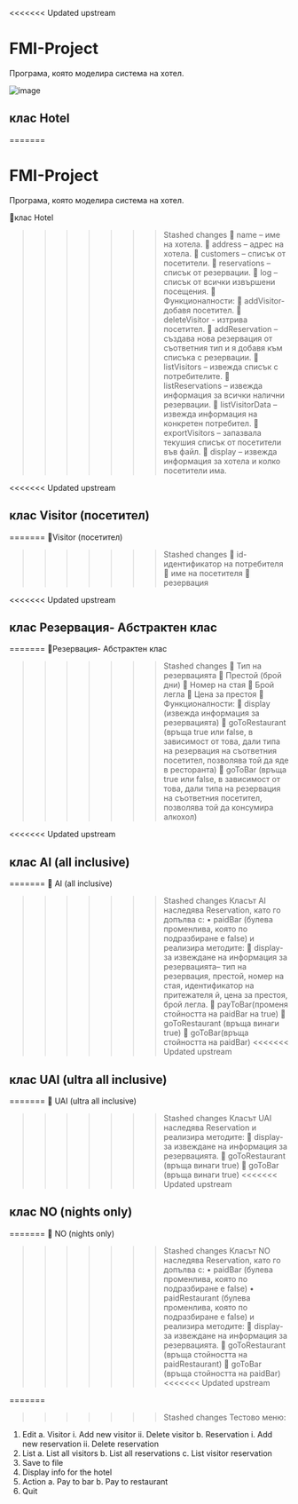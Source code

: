 <<<<<<< Updated upstream
# FMI-Project 
Програма, която моделира система на хотел.

![image](https://user-images.githubusercontent.com/93201913/173634014-2905b47f-8d9f-4f92-a852-dd787b73e0b4.png)

## клас Hotel 
=======
# FMI-Project

Програма, която моделира система на хотел.
 
клас Hotel
>>>>>>> Stashed changes
 name – име на хотела. 
 address – адрес на хотела. 
 customers – списък от посетители.
 reservations – списък от резервации.
 log – списък от всички извършени посещения.
	Функционалности: 
 addVisitor- добавя посетител.
 deleteVisitor - изтрива посетител.
 addReservation – създава нова резервация от съответния тип и я добавя към списъка с резервации. 
 listVisitors – извежда списък с потребителите. 
 listReservations – извежда информация за всички налични резервации. 
 listVisitorData – извежда информация на конкретен потребител.
 exportVisitors – запазвала текушия списък от посетители във файл. 
 display – извежда информация за хотела и колко посетители имa.

<<<<<<< Updated upstream
## клас Visitor (посетител)  
=======
Visitor (посетител) 
>>>>>>> Stashed changes
 id- идентификатор на потребителя
 име на посетителя
 резервация

<<<<<<< Updated upstream
## клас Резервация- Абстрактен клас 
=======
Резервация- Абстрактен клас 
>>>>>>> Stashed changes
	Тип на резервацията
	Престой (брой дни)
	Номер на стая
	Брой легла
	Цена за престоя
	Функционалности: 
	display (извежда информация за резервацията)
	goToRestaurant (връща true или false, в зависимост от това, дали типа на резервация на съответния посетител, позволява той да яде в ресторанта)
	goToBar (връща true или false, в зависимост от това, дали типа на резервация на съответния посетител, позволява той да консумира алкохол)

<<<<<<< Updated upstream
## клас AI (all inclusive)
=======
	AI (all inclusive)
>>>>>>> Stashed changes
Класът AI наследява Reservation, като го допълва с:
•	paidBar (булева променлива, която по подразбиране е false)
и реализира методите:
	display- за извеждане на информация за резервацията– тип на резервация, престой, номер на стая, идентификатор на притежателя й, цена за престоя, брой легла.
	payToBar(променя стойността на paidBar на true)
	goToRestaurant (връща винаги true)
	goToBar(връща стойността на paidBar)
<<<<<<< Updated upstream

## клас	UAI (ultra all inclusive)
=======
	UAI (ultra all inclusive)
>>>>>>> Stashed changes
      Класът UAI наследява Reservation и реализира методите:
	display-за извеждане на информация за резервацията.
	goToRestaurant (връща винаги true)
	goToBar (връща винаги true)
<<<<<<< Updated upstream

## клас	NO (nights only)
=======
	NO (nights only)
>>>>>>> Stashed changes
     Класът NO наследява Reservation, като го допълва с: 
•	paidBar (булева променлива, която по подразбиране е false)
•	paidRestaurant (булева променлива, която по подразбиране е false)
и реализира методите:
	display-за извеждане на информация за резервацията.
	goToRestaurant (връща стойността на paidRestaurant)
	goToBar (връща стойността на paidBar)
<<<<<<< Updated upstream

=======
>>>>>>> Stashed changes
Тестово меню:
1.  Edit 
a. Visitor
    i. Add new visitor
    ii. Delete visitor
b. Reservation
     i. Add new reservation
     ii. Delete reservation
2.  List 
      a. List all visitors
      b. List all reservations 
      c. List visitor reservation 
3.   Save to file
4.	Display info for the hotel
5.	Action
a. Pay to bar
b. Pay to restaurant
6.	Quit    


